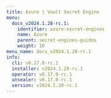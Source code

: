 ```yaml
---
title: Azure | Vault Secret Engine
menu:
  docs_v2024.1.28-rc.1:
    identifier: azure-secret-engines
    name: Azure
    parent: secret-engines-guides
    weight: 10
menu_name: docs_v2024.1.28-rc.1
info:
  cli: v0.17.0-rc.1
  installer: v2024.1.28-rc.1
  operator: v0.17.0-rc.1
  unsealer: v0.17.0-rc.1
  version: v2024.1.28-rc.1
---
```


